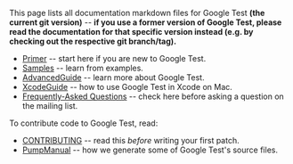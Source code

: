 This page lists all documentation markdown files for Google Test **(the
current git version)**
-- **if you use a former version of Google Test, please read the
documentation for that specific version instead (e.g. by checking out
the respective git branch/tag).**

  * [Primer](Primer.md) -- start here if you are new to Google Test.
  * [Samples](Samples.md) -- learn from examples.
  * [AdvancedGuide](AdvancedGuide.md) -- learn more about Google Test.
  * [XcodeGuide](XcodeGuide.md) -- how to use Google Test in Xcode on Mac.
  * [Frequently-Asked Questions](FAQ.md) -- check here before asking a question on the mailing list.

To contribute code to Google Test, read:

  * [CONTRIBUTING](../../CONTRIBUTING.md) -- read this _before_ writing your first patch.
  * [PumpManual](PumpManual.md) -- how we generate some of Google Test's source files.
